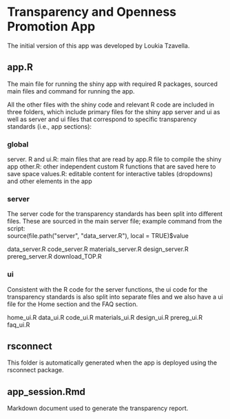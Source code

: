 # Transparency and Openness Promotion App

The initial version of this app was developed by Loukia Tzavella.

## app.R

The main file for running the shiny app with required R packages, sourced main files and command for running the app.

All the other files with the shiny code and relevant R code are included in three folders, which include primary files for the shiny app server and ui as well as server and ui files that correspond to specific transparency standards (i.e., app sections):

### global 

server. R and ui.R: main files that are read by app.R file to compile the shiny app
other.R: other independent custom R functions that are saved here to save space 
values.R: editable content for interactive tables (dropdowns) and other elements in the app

### server 

The server code for the transparency standards has been split into different files. These are sourced in the 
main server file; example command from the script:   
source(file.path("server", "data_server.R"), local = TRUE)$value

data_server.R
code_server.R
materials_server.R
design_server.R
prereg_server.R
download_TOP.R

### ui

Consistent with the R code for the server functions, the ui code for the transparency standards is also split 
into separate files and we also have a ui file for the Home section and the FAQ section.

home_ui.R
data_ui.R
code_ui.R
materials_ui.R
design_ui.R
prereg_ui.R
faq_ui.R

## rsconnect

This folder is automatically generated when the app is deployed using the rsconnect package.

## app_session.Rmd

Markdown document used to generate the transparency report.
